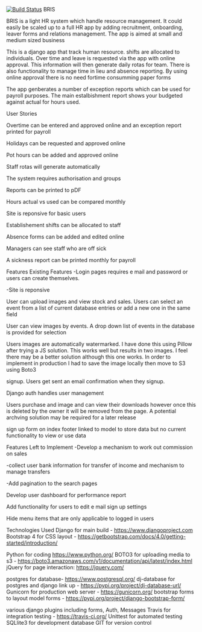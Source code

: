 
[![Build Status](https://travis-ci.org/tidders2000/bris.svg?branch=master)](https://travis-ci.org/tidders2000/bris)
BRIS

 BRIS is a light HR system which handle resource management. It could easily be scaled up to a full HR app by
 adding recruitment, onboarding, leaver forms and relations management. The app is aimed at small and medium sized business

 This is a django app that track human resource. shifts are allocated to individuals. Over time and leave
 is requested via the app with online approval. This information will then generate daily rotas for team. There
 is also functionality to manage time in lieu and absence reporting. By using online approval there is no need fortime consumming paper forms
 
 The app genberates a number of exception reports which can be used for payroll purposes. The main estalbishment report
 shows your budgeted against actual for hours used.




User Stories

Overtime can be entered and approved online and an exception report printed for payroll

Holidays can be requested and approved online

Pot hours can be added and approved online

Staff rotas will generate automatically

The system requires authorisation and groups

Reports can be printed to pDF

Hours actual vs used can be compared monthly

Site is reponsive for basic users

Establishement shifts can be allocated to staff

Absence forms can be added and edited online

Managers can see staff who are off sick

A sickness report can be printed monthly for payroll




Features
Existing Features
-Login pages requires e mail and password or users can create themselves.

-Site is reponsive

User can upload images and view stock and sales. Users can select an event from a list of current database entries or add a new one in the same field

User can view images by events. A drop down list of events in the database is provided for selection

Users images are automatically watermarked. I have done this using Pillow after trying a JS solution. This works well but results in two images. I feel there may be a better solution although this one works. In order to implement in production I had to save the image locally then move to S3 using Boto3

signup. Users get sent an email confirmation when they signup.

Django auth handles user management

Users purchase and image and can view their downloads however once this is deleted by the owner it will be removed from the page. A potential archving solution may be required for a later release

sign up form on index footer linked to model to store data but no current functionality to view or use data

Features Left to Implement
-Develop a mechanism to work out commission on sales

-collect user bank information for transfer of income and mechanism to manage transfers

-Add pagination to the search pages

Develop user dashboard for performance report

Add functionality for users to edit e mail sign up settings

Hide menu items that are only applicable to logged in users

Technologies Used
Django for main build - https://www.djangoproject.com
Bootstrap 4 for CSS layout - https://getbootstrap.com/docs/4.0/getting-started/introduction/

Python for coding https://www.python.org/
BOTO3 for uploading media to s3 - https://boto3.amazonaws.com/v1/documentation/api/latest/index.html
jQuery for page interaction: https://jquery.com/

postgres for database- https://www.postgresql.org/
dj-database for postgres and django link up - https://pypi.org/project/dj-database-url/
Gunicorn for production web server - https://gunicorn.org/
bootstrap forms to layout model forms - https://pypi.org/project/django-bootstrap-form/

various django plugins including forms, Auth, Messages
Travis for integration testing - https://travis-ci.org/
Unittest for automated testing
SQLlite3 for development database
GIT for version control

